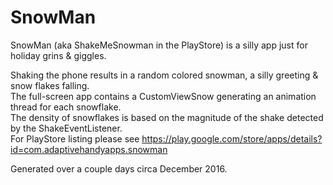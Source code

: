 # SnowMan
SnowMan (aka ShakeMeSnowman in the PlayStore) is a silly app just for holiday grins & giggles.

Shaking the phone results in a random colored snowman, a silly greeting & snow flakes falling.  
The full-screen app contains a CustomViewSnow generating an animation thread for each snowflake.  
The density of snowflakes is based on the magnitude of the shake detected by the ShakeEventListener.  
For PlayStore listing please see https://play.google.com/store/apps/details?id=com.adaptivehandyapps.snowman

Generated over a couple days circa December 2016.
